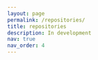 ```yaml
---
layout: page
permalink: /repositories/
title: repositories
description: In development
nav: true
nav_order: 4
---
```


